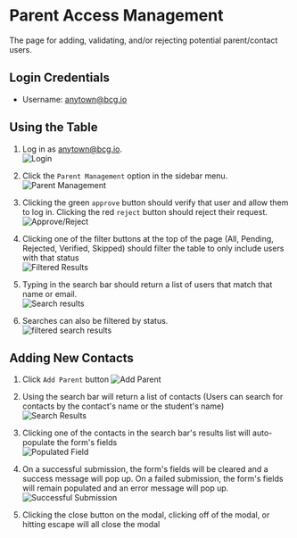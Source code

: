 # Parent Access Management

The page for adding, validating, and/or rejecting potential parent/contact users.

## Login Credentials

* Username: anytown@bcg.io

## Using the Table

1. Log in as anytown@bcg.io.  
   ![Login](https://lh3.googleusercontent.com/DrIgdH8sIYEnzPHEO6Qy5j9VFdfLD3TqXALJaaC_aZ9xg8Q1zxyD2dDgFA_ee3tStRjVrgvNr31DCdIDTuQGogiTwCc-zDJLxe34J27r9_RH34WfIQBU-_rkJbITgCYZ23-uK53Ud0F5NFDJ5Udm9uFLmlvXb5JSUD-9ppUAz4NPsAjJfTYzQr3oryp7VtrOsOp9ogxW9AW7DHVSDXy8frnPGomswXd2ZNCP7YpVZQTtsArfzlenWlxnuKTnkWkIrbbQBbN0LxqmzLn8IyUWyw9S4SXViv3kzGjcZ1ZdjvBpZhscOZO9dtTGMemamB4jEa1MfpE0ImkLnv_4i94DYpzSb77o9rG8cPW3GW5ugUe6dD99fFdNyt1kvXQX3eLBi0R1bvwKK7Iwj3-knI5D9bkbyX34LsRFjoP8PLsiB23HjrMloFFJxqdPwkd0a9LE8rANVOGOB5nndJzKmQgpyKqLsIi5hciDxMyg2yhzjAFT6gXTBerKCGj0AnomL_LPvz8YhUFXj8jDssmtIUbQF2Erhwq9LMEJX-8NCEJSudONMk9y_pMaPyVp_9DEzKraMHNxq5-yQhZNH0X-6dAgY3lNO3DnclnoPoC1pg=w2560-h1406-no)

2. Click the `Parent Management` option in the sidebar menu.  
   ![Parent Management](https://lh3.googleusercontent.com/enKq_e5hLGr9_cldID6El-k9OVVBOzaa7KJgHsztQtImzmh5qK2QeuZHjxH__A-1IHnNbY0sTsSYUV6bOVg2yETNwEzb_qs4TvAZ9phCeago-5kKNUrqyya1yMA2yicXZgvR1dN16HElw8RPhA95Ci4GinfXQnFjdrkS9DOx-LUesvNcgNTHSx-cerWPpXW9RN6VOh8JceSMv32ZS4AaueWZW0gVaWT-t93-RH4J1XkC04AhMDpwu5aIJ8jlYH4kcNmrBNg0oOWMshjrXhOtgaBRqzOPVK3M5d557ZFhHMp1Gcu48LcvMwimA361ZiesWC4xKXZCeMX2MEik-Y9gNEmfVXwrJrNdXTWrrwSXoKHOjM0GkuNfNcJb-kgNz00qzagTTMYKEEHN1-FZcTdWbPhGCgyLUxVIHgTJO51MikXH_lvLmBAYD_1yZYesLjBH9t-BNuUabGLpt26R-LOaBzB1sksYoe_VnlOG933Y4VPtr7TxdjmatLEyLg4zRiK3fr3OfyOIxgjFOPjDKFrD7gu8ci53fPaJiT8FfxWZrQJ4IFbxL8VTBbtS0ndlGMMy5oBKEoyGYmPEMBMZQn5dfjCqQk6B0DZukaaHYw=w2560-h1406-no)

3. Clicking the green `approve` button should verify that user and allow them to log in. Clicking the red `reject` button should reject their request.  
   ![Approve/Reject](https://lh3.googleusercontent.com/k6ue6VrgqkSKZh3JBRmeYu74_GouKYg9AlGuFm5t8Nv5trPK0886KKsMA0vWUFsG0gHNH7h0moCETDVtHLCmnCCV0PmcaW2e49zQduOhgDj5HpQ_-9Y5JGf494kDok3DvFD1WK6v1CnYT9Nu-c_IqrVgOYxtEcDLtqfIDo-iPrUZvcOdHLdMLaA53AYEimMFBvCH4H6WSg4g42vf1_SLm1Q9RusQzKupgogccaM43Bc7_mGe652F5BIvPwIhNUbaKV6Y0eb9gUxLtx_trLPHKAE26n3dgvSfWcuQa4x0ln26KC_wAhqY0Zb8Nmpkt0-F97zn3Zv4IpzZgxrlmGb28BLknhD4iJrslY7fnsjvApFzRG7IMQqZAr3zdVv2A8gGjhJGW8dTPdPqnJieET8Am7Mz8JD70aWxTaZY5dMY77sjYscD5542Xk9xT9QlxvK2EZ0US-ZEF4UcWx5hOLdavN_Vx82_NVdiid6cH4FF1ured1TM5YuVg_WOf94lJEFQPmL29fqtwBEr3tzJE1t3C-jhm7nsaWOT0NdLfwjrFsG6Y3GFVXXeRAFO8D5q0S6gMUKFDmAoN6AJbxzIV2A1UN3JPZC7TuB-fbM7zg=w1265-h666-no)

4. Clicking one of the filter buttons at the top of the page \(All, Pending, Rejected, Verified, Skipped\) should filter the table to only include users with that status  
   ![Filtered Results](https://lh3.googleusercontent.com/eAg7dfw0Ry5xxtCPM10UF6KxJvk0anCTowOFgLWJU7uu8G9bCpLKvuNANuwa_gbxKOY2CIaOXCZeCC0lHtdNbXJX4eWzuGN95f1GZce4Ob51qTOsLiEHWuDKJIfqPYgWLecjHIIUSRWMqbQsXJmDpD90_hipDeF3QT4vujCCUA43GTPMyI5I8eRIDAs0mQ5SHbI1ee9552JRimAZWGDqyuJ741_fMRjpm8kgiEf375IXa2gcEgz94Hx0h5uSmn723PS7K22A3_QDDF8oBBljRXmzGzz0s9oudB3Lv1zB5WZqTGtQrloXkVx0-gBEz-SVweiX48b5AuYT5WSHXRhlhge-12V9XwBDhzXQYCIIBOpLfVBueykZNyU12CAVciLrNyZRwAS8chHz3UnsXjvvtIhfGxr2RWitlcTdiWrxlVRdZi57qB8KfD6RGcCLb0U_lZUTabCW-2oAPE1ElNZJb2yfJnzvge_yudXNQEjrBaET0gn2t7ziQNy5W0WfbAd4rXTZ3vd3nT6IeIZN0TJEnlcpWUg7wvuSf5dI4tnbSKxYv__5_-TCIFY-e9GJPnkIOfguCveSH49M8IH_b5NECgeDDdBmh7erbp3Mmw=w1265-h666-no)

5. Typing in the search bar should return a list of users that match that name or email.   
   ![Search results](https://lh3.googleusercontent.com/071wYvPXZ1gC921KBCjPQpG4Sn9DpzA2unUpGB369FUsBGb6qzs0_UdChucTmfDwiZHNz6v5PoKBaPltWNwSsaxWs9AyU_MMSfzv9EDjFy0S70EwhdE147CPbJXU9xaJg0SNwokatgmLYSSBznfae1pVUOzidDCa-GVLF7fk3PmhucfNc8rUM9hqsUoq6f_tkzGfG2XRnKWeAvryUsXqALJ5eGzdWYIELFIPcRAyuZI4LIxEN06Wf966IsxZ51bDgmoskx7QEH1BRxq0BsihWA5_CYHC2L88QRUh72B6ngqFmc_aPNVAxBRT-0DQ_k0KQBdIIU0p1AVmf2JjJrfY3oMebu0fJasZ06pLxwj84MX4JUDfl-BJd7ZV0NH__MwE0cc0HfKPttJY05Owjf2pS5CrbQ_OoOZD9ko1SMDurEHEqvpfdtGsQMeIfGbNHmplDHUbrXZs17hBwN9Mo4T5zfjIM-OKshHyh3Cra9BU1vYPPjLKUDfyjD1m7_ZGYsiLFNhw6UBrO9lzoHNhUUtzYDcFX-6-0mB_94QorJ9qTtyDf4iSWUunL6Q9lgrrQQ_LerSBnz0KKKX4zgeBXXMRxo0KEvvVGN2o2uvWhQ=w1265-h666-no)

6. Searches can also be filtered by status.  
   ![filtered search results](https://lh3.googleusercontent.com/V_iCMxdWqxkZd70FHO3rwlDzaz7f2CpLcSIZC1TrHB260qeKoR9J8GxrLqaVSkrikVcxaG_XM5YO6biS7fok_Wp-qlWzlnjWrBErIHnxbkZ6NNBTITzLJrcGMWw1rJe4LB_xAoZalnv5EMKZChd1MnXjbczkdt4XFe4Rl2P8pXMOWWmW7xzcjb4-mI4wrxy3BGI15pWZE9i0Q8soS6mrOzSSok8tHPAaI2VTKKeqT6oiXV1toyphwUvztP55bsaneMHkUG4kHUt_v29LXDRw7LCWLYsASZDXYD5U-pBimgUJdtNBA40uvTIg0ieK_KYOoIf0fqq-85hs-fZKBArs-BjM6Hoh9rx1lIHt6du5JmRsg3DtBsoQ9plWx32QorDal3P5TpZ50MYIIYGy7RPCYskTKZjDZ9mFqVY7xshet0VjaZ73KEW4B_PhDE83o03QMAZEXxjjHjs2Xi9hAH1aQFp3XWPDbdMKFnFYBzKQbGJcWaTXRYRulRgg64xYvS1Nauwr4ohbz5gMxSRXzU65B-QcJTuhrAueZAkouIsTJsq4QQjDfxZEvJw0m8HK80U7U2HnhVUuL4QlZgzCsEIvFXHNf0fyBlwi8A3RyQ=w1265-h666-no)

## Adding New Contacts

1. Click `Add Parent` button
   ![Add Parent](https://lh3.googleusercontent.com/5YC9tM-8vQjycPqpoLVuFYr45qHJlgKKdK221hdH8Vti36G2c_Dv4qfn9yr0XTCJ92C84RJgOpVFc9Kltm-60r-c0ySQUMkUEa9pW9c_QQD0ZzsmBtzbhj-Uq0qnvMeW6_gRksaPdoBK37H14PUvfgS5U24G5ouqFnAZFboXg0CaM-0GdP-J-7YHeKu7ZLVY9INfDXiWjwtqMks9HWYH-7q8piuEGNLit0I7Hl4YdM0zhCREy4b8hTwRy2XodqJcFhnyK6iGnk2TtK4EcsyCDYsKzWz3-zEwll27-WFmUbGh4G53dIrWWg4X0GsK1uPU6oOHbecFtc149N5Om_KcSDQZZnRuw17tmi24ZedUdHS2V_5nEaqaKR1y3P6C1jqv2jO_YignvoMTK3Y8X3jG9r5vYRYUf9Uhho_E8ZfU_eBYq4MMAjukd8abQYqMQvyze_kAu-tIklg5SEXfQUwuTLlfvc9gulS5SDfTk342YLjqBohqjlpw0Qf_dihV1eWrPgNV8ZGNMdjLMvqt9QP_2mcrdwLZzFF2twI2vsSbZMq33smcKibZb3KpfO5pPsxI14DRcHdqiyY4rWlSDdOkaFfyiFkWhVh2hVLA_Q=w1265-h666-no)

1. Using the search bar will return a list of contacts \(Users can search for contacts by the contact's name or the student's name\)  
   ![Search Results](hhttps://lh3.googleusercontent.com/H_zvOWsNiqKEik2mZQB-fBB6aXofNApTezbuxWQ1bDa901YF3bdYdo5kN8j4yBzU3q6IbCLZrCc7agpVRKP4bruXJK65J1TKfJQ22fQxT-COkFcn3W0Ee8BFanR8EjmlsjBCFIHTOnWJ2Mqnu3Sft4kcwqXeuIubJ0qky2n0CHzRlxXEIClg7IULW6E4q_BBypsx5jKDxgVSGTiAqQ9bQi-2m7qxf6qxfnf6XNPzi9Wu1mb4hoXAvv2UY66C2KjeGqK6AfIoqEMBLCxUXzDDMrjKcDYyOffCEI-2DNsOMAZyakRteu9e1YflWaqPJ9AJo_WMkZm5pZ8PZYA-M-mNYPSkE2a4TyJmX8uelEqLr3M15rONpJmexwJLB02OxpAT4TTrddYIYGCXG1EuQpyClIwcucSy8SAay6OTQ5VbQmDyvBNu76O__6hwJdBy5C0kNF_5oS6P2b1_33DWbVJD8bCMleud2z-A3xUkCKTMIjMSBkRPKz9W7YrTZID4Jkc_WO3dcTtUewiRA2ZkNKRSVebJKyxx8B7OJQ8aSNF7YHg8wOEeD7NcroSTQWdQkg-XPffCUOFTtI89Ec-yK5sZHQ-t4Q47ixHDDnjWqA=w1265-h666-no)

2. Clicking one of the contacts in the search bar's results list will auto-populate the form's fields  
   ![Populated Field](https://lh3.googleusercontent.com/JfJK71f__R8UXhF5LIsd-mE3e6MuxxHNfjRvB7Lll-qs5tJa7k2JCtXFSeWpjEOG24m1wIzqexBRR9mf54ri8L5Wq5CC0xZUxQGiHlfIStZMLvGsv50_m5Gv5GhFwxQMK8CLkeSvbNaQslz5Ku3PvlADuhiSdqL0ukFB8UJiVuMrkAcEqbdV_9b3kn9T97oVBhYd2up5DblI1NKYHqttcJ2_WISHo3hdI9hfgwN2_zDtGf6s6j2UrMkyBoNWlmv3SQXDgh_RtQ2uV5oK5AVWn-ulw15kaiCxLgSVH7cbdcZ40tR8lzU8UMm7fKpf3X0b06KJ36CyQTmr-GyaT6jAC38KXcLXK8hL8D-QLnIqVlcsLSRhdCFm4Hz8fKM3Ori6Ptt2frnIPEgjbYoREV0vWmmwy3_I6ufsPHUhZedwKHdP7gsFOEKfQGpp5YkZryLJXVt4Bziohh2RUhCyQ08Qag7xDx5QDuNycOFATyPk5VeAQxZenRM7Ez8_nQztm0hPE6NhHcllqntyUSWZjciAu44e4Q5o-KzhT5Nivzyxlxs94Pqr55qUIanyzuMfSHa8u_4pW4DjJskpkvkMv9IME75d9n70qJLJG5sKMQ=w1265-h666-no)

1. On a successful submission, the form's fields will be cleared and a success message will pop up. On a failed submission, the form's fields will remain populated and an error message will pop up.
   ![Successful Submission](https://lh3.googleusercontent.com/PR-FktAsvgKt0iD-wmXyi41_HR6O1YhDacWEq4MxI8X5Ai-NwsLnBgFaqT4P35NQgTz4mks5nvO1YSYDiRRK5BdAYJ34UzFS_MULNiBQX5c6TKyg72uEL5omX0MsOhovUjtiEYA4IRHJ-2rhn2UZqepEwzuBoW-nH8O2cXrgoRiJuXpwArezVSYu395A9Nkg4NDT5I2rFs6de_k87K_1XzaYUYiw49gA1tSsadZyy4k-38dTR-Q-a5oLwcDBEN4QS0b4XuAxisgKaNHVxY9_6NCl82uWYfIvzs_joCVd-OCxrjk3kBCPtkcuEweQKbN97hSofDqsvMPfSD60M6iOi7m83dMumcNd6B22juSrEpDzt2Jy4vpJzkGousOEmbC7M_OthB3whkwsMe1Dlk7xNQPY6nmOow1P-sAKJAKquyqqmvGpC9THNVPY-vywtTBnQFntvIPXg4586UCp4z7kgMkmbgJ0rD83l6JtrnJkhgGFW64fp-Uk7ksZcmuMf17GBknbaMKwFmbBvOLDt40ElTgpa21zOobnFe4VuTP8EWSbvQVlT3TSASR1bUn89s-dfSLxX9XwauK7rDQhqkMmR8rwi5jGbYuMeJPwFA=w1265-h666-no)

1. Clicking the close button on the modal, clicking off of the modal, or hitting escape will all close the modal



